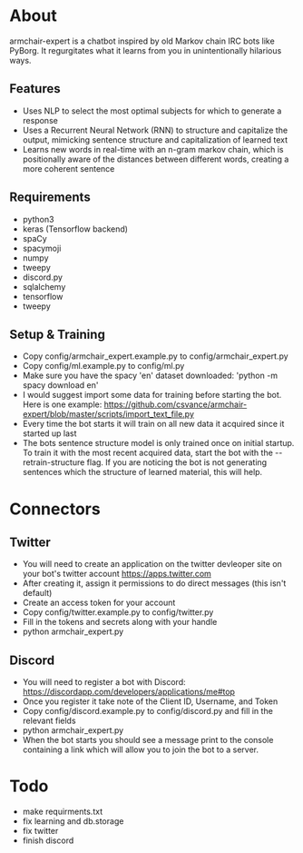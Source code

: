 # About
armchair-expert is a chatbot inspired by old Markov chain IRC bots like PyBorg. It regurgitates what it learns from you in unintentionally hilarious ways.

## Features
- Uses NLP to select the most optimal subjects for which to generate a response
- Uses a Recurrent Neural Network (RNN) to structure and capitalize the output, mimicking sentence structure and capitalization of learned text
- Learns new words in real-time with an n-gram markov chain, which is positionally aware of the distances between different words, creating a more coherent sentence

## Requirements
- python3
- keras (Tensorflow backend)
- spaCy
- spacymoji
- numpy
- tweepy
- discord.py
- sqlalchemy
- tensorflow
- tweepy

## Setup & Training
- Copy config/armchair_expert.example.py to config/armchair_expert.py
- Copy config/ml.example.py to config/ml.py
- Make sure you have the spacy 'en' dataset downloaded: 'python -m spacy download en'
- I would suggest import some data for training before starting the bot. Here is one example: https://github.com/csvance/armchair-expert/blob/master/scripts/import_text_file.py
- Every time the bot starts it will train on all new data it acquired since it started up last
- The bots sentence structure model is only trained once on initial startup. To train it with the most recent acquired data, start the bot with the --retrain-structure flag. If you are noticing the bot is not generating sentences which the structure of learned material, this will help.

# Connectors
## Twitter
- You will need to create an application on the twitter devleoper site on your bot's twitter account https://apps.twitter.com
- After creating it, assign it permissions to do direct messages (this isn't default)
- Create an access token for your account
- Copy config/twitter.example.py to config/twitter.py
- Fill in the tokens and secrets along with your handle
- python armchair_expert.py

## Discord
- You will need to register a bot with Discord: https://discordapp.com/developers/applications/me#top
- Once you register it take note of the Client ID, Username, and Token
- Copy config/discord.example.py to config/discord.py and fill in the relevant fields
- python armchair_expert.py
- When the bot starts you should see a message print to the console containing a link which will allow you to join the bot to a server.

# Todo
- make requirments.txt
- fix learning and db.storage
- fix twitter
- finish discord
